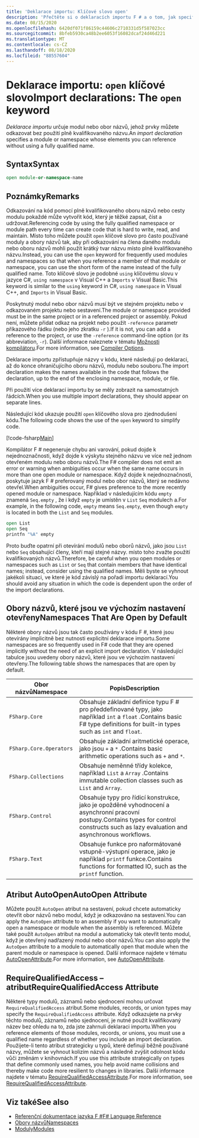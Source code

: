```yaml
---
title: 'Deklarace importu: Klíčové slovo open'
description: 'Přečtěte si o deklaracích importu F # a o tom, jak specifikují modul nebo obor názvů, jejichž prvky můžete odkazovat bez použití plně kvalifikovaného názvu.'
ms.date: 08/15/2020
ms.openlocfilehash: 6420df071f86159c44606c2710331d5f587023cc
ms.sourcegitcommit: 8bfeb5930ca48b2ee6053f16082dcaf24d46d221
ms.translationtype: MT
ms.contentlocale: cs-CZ
ms.lasthandoff: 08/18/2020
ms.locfileid: "88557604"
---
```

# <a name="import-declarations-the-open-keyword"></a><span data-ttu-id="c041c-103">Deklarace importu: `open` klíčové slovo</span><span class="sxs-lookup"><span data-stu-id="c041c-103">Import declarations: The `open` keyword</span></span>

<span data-ttu-id="c041c-104">*Deklarace importu* určuje modul nebo obor názvů, jehož prvky můžete odkazovat bez použití plně kvalifikovaného názvu.</span><span class="sxs-lookup"><span data-stu-id="c041c-104">An *import declaration* specifies a module or namespace whose elements you can reference without using a fully qualified name.</span></span>

## <a name="syntax"></a><span data-ttu-id="c041c-105">Syntax</span><span class="sxs-lookup"><span data-stu-id="c041c-105">Syntax</span></span>

```fsharp
open module-or-namespace-name
```

## <a name="remarks"></a><span data-ttu-id="c041c-106">Poznámky</span><span class="sxs-lookup"><span data-stu-id="c041c-106">Remarks</span></span>

<span data-ttu-id="c041c-107">Odkazování na kód pomocí plně kvalifikovaného oboru názvů nebo cesty modulu pokaždé může vytvořit kód, který je těžké zapsat, číst a udržovat.</span><span class="sxs-lookup"><span data-stu-id="c041c-107">Referencing code by using the fully qualified namespace or module path every time can create code that is hard to write, read, and maintain.</span></span> <span data-ttu-id="c041c-108">Místo toho můžete použít `open` klíčové slovo pro často používané moduly a obory názvů tak, aby při odkazování na člena daného modulu nebo oboru názvů mohli použít krátký tvar názvu místo plně kvalifikovaného názvu.</span><span class="sxs-lookup"><span data-stu-id="c041c-108">Instead, you can use the `open` keyword for frequently used modules and namespaces so that when you reference a member of that module or namespace, you can use the short form of the name instead of the fully qualified name.</span></span> <span data-ttu-id="c041c-109">Toto klíčové slovo je podobné `using` klíčovému slovu v jazyce C#, `using namespace` v Visual C++ a `Imports` v Visual Basic.</span><span class="sxs-lookup"><span data-stu-id="c041c-109">This keyword is similar to the `using` keyword in C#, `using namespace` in Visual C++, and `Imports` in Visual Basic.</span></span>

<span data-ttu-id="c041c-110">Poskytnutý modul nebo obor názvů musí být ve stejném projektu nebo v odkazovaném projektu nebo sestavení.</span><span class="sxs-lookup"><span data-stu-id="c041c-110">The module or namespace provided must be in the same project or in a referenced project or assembly.</span></span> <span data-ttu-id="c041c-111">Pokud není, můžete přidat odkaz na projekt nebo použít `-reference` parametr příkazového řádku (nebo jeho zkratku `-r` ).</span><span class="sxs-lookup"><span data-stu-id="c041c-111">If it is not, you can add a reference to the project, or use the `-reference` command-line option (or its abbreviation, `-r`).</span></span> <span data-ttu-id="c041c-112">Další informace naleznete v tématu [Možnosti kompilátoru](compiler-options.md).</span><span class="sxs-lookup"><span data-stu-id="c041c-112">For more information, see [Compiler Options](compiler-options.md).</span></span>

<span data-ttu-id="c041c-113">Deklarace importu zpřístupňuje názvy v kódu, které následují po deklaraci, až do konce ohraničujícího oboru názvů, modulu nebo souboru.</span><span class="sxs-lookup"><span data-stu-id="c041c-113">The import declaration makes the names available in the code that follows the declaration, up to the end of the enclosing namespace, module, or file.</span></span>

<span data-ttu-id="c041c-114">Při použití více deklarací importu by se měly zobrazit na samostatných řádcích.</span><span class="sxs-lookup"><span data-stu-id="c041c-114">When you use multiple import declarations, they should appear on separate lines.</span></span>

<span data-ttu-id="c041c-115">Následující kód ukazuje použití `open` klíčového slova pro zjednodušení kódu.</span><span class="sxs-lookup"><span data-stu-id="c041c-115">The following code shows the use of the `open` keyword to simplify code.</span></span>

[!code-fsharp[Main](~/samples/snippets/fsharp/lang-ref-2/snippet6801.fs)]

<span data-ttu-id="c041c-116">Kompilátor F # negeneruje chybu ani varování, pokud dojde k nejednoznačnosti, když dojde k výskytu stejného názvu ve více než jednom otevřeném modulu nebo oboru názvů.</span><span class="sxs-lookup"><span data-stu-id="c041c-116">The F# compiler does not emit an error or warning when ambiguities occur when the same name occurs in more than one open module or namespace.</span></span> <span data-ttu-id="c041c-117">Když dojde k nejednoznačnosti, poskytuje jazyk F # preferovaný modul nebo obor názvů, který se nedávno otevřel.</span><span class="sxs-lookup"><span data-stu-id="c041c-117">When ambiguities occur, F# gives preference to the more recently opened module or namespace.</span></span> <span data-ttu-id="c041c-118">Například v následujícím kódu `empty` znamená `Seq.empty` , že i když `empty` je umístěn v `List` `Seq` modulech a.</span><span class="sxs-lookup"><span data-stu-id="c041c-118">For example, in the following code, `empty` means `Seq.empty`, even though `empty` is located in both the `List` and `Seq` modules.</span></span>

```fsharp
open List
open Seq
printfn "%A" empty
```

<span data-ttu-id="c041c-119">Proto buďte opatrní při otevírání modulů nebo oborů názvů, jako jsou `List` nebo `Seq` obsahující členy, kteří mají stejné názvy. místo toho zvažte použití kvalifikovaných názvů.</span><span class="sxs-lookup"><span data-stu-id="c041c-119">Therefore, be careful when you open modules or namespaces such as `List` or `Seq` that contain members that have identical names; instead, consider using the qualified names.</span></span> <span data-ttu-id="c041c-120">Měli byste se vyhnout jakékoli situaci, ve které je kód závislý na pořadí importu deklarací.</span><span class="sxs-lookup"><span data-stu-id="c041c-120">You should avoid any situation in which the code is dependent upon the order of the import declarations.</span></span>

## <a name="namespaces-that-are-open-by-default"></a><span data-ttu-id="c041c-121">Obory názvů, které jsou ve výchozím nastavení otevřeny</span><span class="sxs-lookup"><span data-stu-id="c041c-121">Namespaces That Are Open by Default</span></span>

<span data-ttu-id="c041c-122">Některé obory názvů jsou tak často používány v kódu F #, které jsou otevírány implicitně bez nutnosti explicitní deklarace importu.</span><span class="sxs-lookup"><span data-stu-id="c041c-122">Some namespaces are so frequently used in F# code that they are opened implicitly without the need of an explicit import declaration.</span></span> <span data-ttu-id="c041c-123">V následující tabulce jsou uvedeny obory názvů, které jsou ve výchozím nastavení otevřeny.</span><span class="sxs-lookup"><span data-stu-id="c041c-123">The following table shows the namespaces that are open by default.</span></span>

|<span data-ttu-id="c041c-124">Obor názvů</span><span class="sxs-lookup"><span data-stu-id="c041c-124">Namespace</span></span>|<span data-ttu-id="c041c-125">Popis</span><span class="sxs-lookup"><span data-stu-id="c041c-125">Description</span></span>|
|---------|-----------|
|`FSharp.Core`|<span data-ttu-id="c041c-126">Obsahuje základní definice typu F # pro předdefinované typy, jako například `int` a `float` .</span><span class="sxs-lookup"><span data-stu-id="c041c-126">Contains basic F# type definitions for built-in types such as `int` and `float`.</span></span>|
|`FSharp.Core.Operators`|<span data-ttu-id="c041c-127">Obsahuje základní aritmetické operace, jako jsou `+` a `*` .</span><span class="sxs-lookup"><span data-stu-id="c041c-127">Contains basic arithmetic operations such as `+` and `*`.</span></span>|
|`FSharp.Collections`|<span data-ttu-id="c041c-128">Obsahuje neměnné třídy kolekce, například `List` a `Array` .</span><span class="sxs-lookup"><span data-stu-id="c041c-128">Contains immutable collection classes such as `List` and `Array`.</span></span>|
|`FSharp.Control`|<span data-ttu-id="c041c-129">Obsahuje typy pro řídicí konstrukce, jako je opožděné vyhodnocení a asynchronní pracovní postupy.</span><span class="sxs-lookup"><span data-stu-id="c041c-129">Contains types for control constructs such as lazy evaluation and asynchronous workflows.</span></span>|
|`FSharp.Text`|<span data-ttu-id="c041c-130">Obsahuje funkce pro naformátované vstupně-výstupní operace, jako je například `printf` funkce.</span><span class="sxs-lookup"><span data-stu-id="c041c-130">Contains functions for formatted IO, such as the `printf` function.</span></span>|

## <a name="autoopen-attribute"></a><span data-ttu-id="c041c-131">Atribut AutoOpen</span><span class="sxs-lookup"><span data-stu-id="c041c-131">AutoOpen Attribute</span></span>

<span data-ttu-id="c041c-132">Můžete použít `AutoOpen` atribut na sestavení, pokud chcete automaticky otevřít obor názvů nebo modul, když je odkazováno na sestavení.</span><span class="sxs-lookup"><span data-stu-id="c041c-132">You can apply the `AutoOpen` attribute to an assembly if you want to automatically open a namespace or module when the assembly is referenced.</span></span> <span data-ttu-id="c041c-133">Můžete také použít `AutoOpen` atribut na modul a automaticky tak otevřít tento modul, když je otevřený nadřazený modul nebo obor názvů.</span><span class="sxs-lookup"><span data-stu-id="c041c-133">You can also apply the `AutoOpen` attribute to a module to automatically open that module when the parent module or namespace is opened.</span></span> <span data-ttu-id="c041c-134">Další informace najdete v tématu [AutoOpenAttribute](https://fsharp.github.io/fsharp-core-docs/reference/fsharp-core-autoopenattribute.html).</span><span class="sxs-lookup"><span data-stu-id="c041c-134">For more information, see [AutoOpenAttribute](https://fsharp.github.io/fsharp-core-docs/reference/fsharp-core-autoopenattribute.html).</span></span>

## <a name="requirequalifiedaccess-attribute"></a><span data-ttu-id="c041c-135">RequireQualifiedAccess – atribut</span><span class="sxs-lookup"><span data-stu-id="c041c-135">RequireQualifiedAccess Attribute</span></span>

<span data-ttu-id="c041c-136">Některé typy modulů, záznamů nebo sjednocení mohou určovat `RequireQualifiedAccess` atribut.</span><span class="sxs-lookup"><span data-stu-id="c041c-136">Some modules, records, or union types may specify the `RequireQualifiedAccess` attribute.</span></span> <span data-ttu-id="c041c-137">Když odkazujete na prvky těchto modulů, záznamů nebo sjednocení, je nutné použít kvalifikovaný název bez ohledu na to, zda jste zahrnuli deklaraci importu.</span><span class="sxs-lookup"><span data-stu-id="c041c-137">When you reference elements of those modules, records, or unions, you must use a qualified name regardless of whether you include an import declaration.</span></span> <span data-ttu-id="c041c-138">Použijete-li tento atribut strategicky u typů, které definují běžně používané názvy, můžete se vyhnout kolizím názvů a následně zvýšit odolnost kódu vůči změnám v knihovnách.</span><span class="sxs-lookup"><span data-stu-id="c041c-138">If you use this attribute strategically on types that define commonly used names, you help avoid name collisions and thereby make code more resilient to changes in libraries.</span></span> <span data-ttu-id="c041c-139">Další informace najdete v tématu [RequireQualifiedAccessAttribute](https://fsharp.github.io/fsharp-core-docs/reference/fsharp-core-requirequalifiedaccessattribute.html).</span><span class="sxs-lookup"><span data-stu-id="c041c-139">For more information, see [RequireQualifiedAccessAttribute](https://fsharp.github.io/fsharp-core-docs/reference/fsharp-core-requirequalifiedaccessattribute.html).</span></span>

## <a name="see-also"></a><span data-ttu-id="c041c-140">Viz také</span><span class="sxs-lookup"><span data-stu-id="c041c-140">See also</span></span>

- [<span data-ttu-id="c041c-141">Referenční dokumentace jazyka F #</span><span class="sxs-lookup"><span data-stu-id="c041c-141">F# Language Reference</span></span>](index.md)
- [<span data-ttu-id="c041c-142">Obory názvů</span><span class="sxs-lookup"><span data-stu-id="c041c-142">Namespaces</span></span>](namespaces.md)
- [<span data-ttu-id="c041c-143">Moduly</span><span class="sxs-lookup"><span data-stu-id="c041c-143">Modules</span></span>](modules.md)
